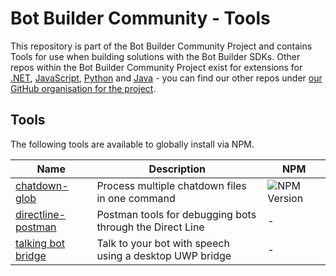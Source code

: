 # Bot Builder Community - Tools

This repository is part of the Bot Builder Community Project and contains Tools for use when building solutions with the Bot Builder SDKs. Other repos within the Bot Builder Community Project exist for extensions for [.NET](https://github.com/BotBuilderCommunity/botbuilder-community-tools), [JavaScript](https://github.com/BotBuilderCommunity/botbuilder-community-js), [Python](https://github.com/BotBuilderCommunity/botbuilder-community-python) and [Java](https://github.com/BotBuilderCommunity/botbuilder-community-java) - you can find our other repos under [our GitHub organisation for the project](https://github.com/BotBuilderCommunity/).  

## Tools

The following tools are available to globally install via NPM.

| Name | Description | NPM |
| ---- | ----------- |-----|
| [chatdown-glob](packages/chatdown-glob/README.md) | Process multiple chatdown files in one command | ![NPM Version](https://img.shields.io/badge/npm-0.1.4-red.svg) |
| [directline-postman](directline-postman/README.md) | Postman tools for debugging bots through the Direct Line | - |
| [talking bot bridge](TalkingBotBridge/README.md) | Talk to your bot with speech using a desktop UWP bridge| - |
